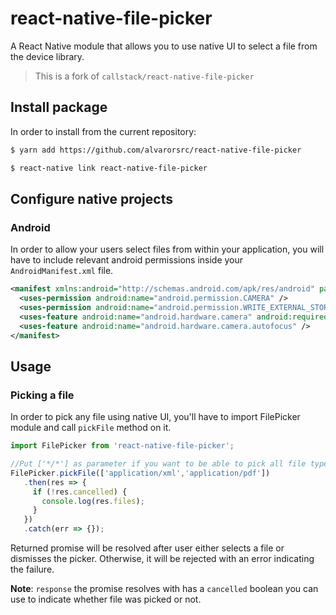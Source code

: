 # react-native-file-picker

A React Native module that allows you to use native UI to select a file from the device library.

>This is a fork of `callstack/react-native-file-picker`

## Install package

In order to install from the current repository:

```bash
$ yarn add https://github.com/alvarorsrc/react-native-file-picker
```

```bash
$ react-native link react-native-file-picker
```

## Configure native projects

### Android

In order to allow your users select files from within your application, you will have to include relevant android permissions inside your `AndroidManifest.xml` file.

```xml
<manifest xmlns:android="http://schemas.android.com/apk/res/android" package="com.myApp">
  <uses-permission android:name="android.permission.CAMERA" />
  <uses-permission android:name="android.permission.WRITE_EXTERNAL_STORAGE"/>
  <uses-feature android:name="android.hardware.camera" android:required="true"/>
  <uses-feature android:name="android.hardware.camera.autofocus" />
</manifest>
```

## Usage

### Picking a file

In order to pick any file using native UI, you'll have to import FilePicker module and call `pickFile` method on it.

```js
import FilePicker from 'react-native-file-picker';

//Put ['*/*'] as parameter if you want to be able to pick all file types.
FilePicker.pickFile(['application/xml','application/pdf'])
   .then(res => {
     if (!res.cancelled) {
       console.log(res.files);
     } 
   })
   .catch(err => {});
```

Returned promise will be resolved after user either selects a file or dismisses the picker. Otherwise, it will be rejected with an error indicating the failure.

**Note**: `response` the promise resolves with has a `cancelled` boolean you can use to indicate whether file was picked or not.
